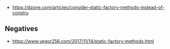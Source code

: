 - https://dzone.com/articles/consider-static-factory-methods-instead-of-constru

## Negatives

- https://www.yegor256.com/2017/11/14/static-factory-methods.html
